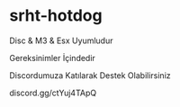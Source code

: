 # srht-hotdog


Disc & M3 & Esx Uyumludur

Gereksinimler İçindedir 

Discordumuza Katılarak Destek Olabilirsiniz


discord.gg/ctYuj4TApQ